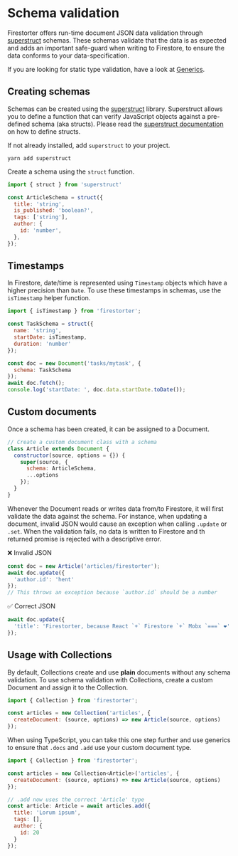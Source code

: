 # Schema validation

Firestorter offers run-time document JSON data validation through [superstruct](https://github.com/ianstormtaylor/superstruct) schemas. These schemas validate that the data is as expected and adds an important safe-guard when writing to Firestore, to ensure the data conforms to your data-specification.

If you are looking for static type validation, have a look at [Generics](./guides/Generics.md).

## Creating schemas

Schemas can be created using the [superstruct](https://github.com/ianstormtaylor/superstruct) library.
Superstruct allows you to define a function that can verify JavaScript objects
against a pre-defined schema (aka structs). Please read the [superstruct documentation](https://github.com/ianstormtaylor/superstruct#documentation) on how to define structs.

If not already installed, add `superstruct` to your project.

    yarn add superstruct

Create a schema using the `struct` function.

```js
import { struct } from 'superstruct'

const ArticleSchema = struct({
  title: 'string',
  is_published: 'boolean?',
  tags: ['string'],
  author: {
    id: 'number',
  },
});
```

## Timestamps

In Firestore, date/time is represented using `Timestamp` objects which have
a higher precision than `Date`. To use these timestamps in schemas, use
the `isTimestamp` helper function.

```js
import { isTimestamp } from 'firestorter';

const TaskSchema = struct({
  name: 'string',
  startDate: isTimestamp,
  duration: 'number'
});

const doc = new Document('tasks/mytask', {
  schema: TaskSchema
});
await doc.fetch();
console.log('startDate: ', doc.data.startDate.toDate());
```

## Custom documents

Once a schema has been created, it can be assigned to a Document.

```js
// Create a custom document class with a schema
class Article extends Document {
  constructor(source, options = {}) {
    super(source, {
      schema: ArticleSchema,
      ...options
    });
  }
}
```

Whenever the Document reads or writes data from/to Firestore, it will first
validate the data against the schema. For instance, when updating
a document, invalid JSON would cause an exception when calling `.update` or `.set`.
When the validation fails, no data is written to Firestore and th returned
promise is rejected with a descriptive error.

❌  Invalid JSON
```js
const doc = new Article('articles/firestorter');
await doc.update({
  'author.id': 'hent'
});
// This throws an exception because `author.id` should be a number
```

✅  Correct JSON
```js
await doc.update({
  'title': 'Firestorter, because React `+` Firestore `+` Mobx `===` ❤️'
});
```

## Usage with Collections

By default, Collections create and use **plain** documents without
any schema validation. To use schema validation with Collections, 
create a custom Document and assign it to the Collection.

```js
import { Collection } from 'firestorter';

const articles = new Collection('articles', {
  createDocument: (source, options) => new Article(source, options)
});
```

When using TypeScript, you can take this one step further and
use generics to ensure that `.docs` and `.add` use your custom
document type.

```js
import { Collection } from 'firestorter';

const articles = new Collection<Article>('articles', {
  createDocument: (source, options) => new Article(source, options)
});

// .add now uses the correct 'Article' type
const article: Article = await articles.add({
  title: 'Lorum ipsum',
  tags: [],
  author: {
    id: 20
  }
});
```

